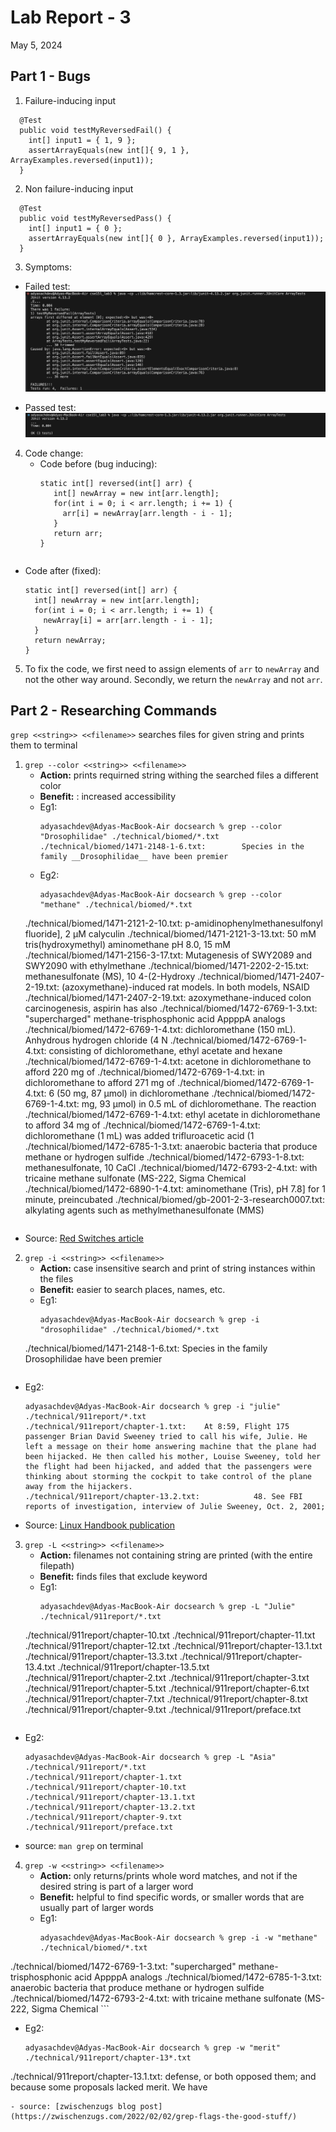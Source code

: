 # Lab Report - 3
May 5, 2024

## Part 1 - Bugs

1. Failure-inducing input
```
  @Test
  public void testMyReversedFail() {
    int[] input1 = { 1, 9 };
    assertArrayEquals(new int[]{ 9, 1 }, ArrayExamples.reversed(input1));
  }
```

2. Non failure-inducing input
```
  @Test
  public void testMyReversedPass() {
    int[] input1 = { 0 };
    assertArrayEquals(new int[]{ 0 }, ArrayExamples.reversed(input1));
  }
```

3. Symptoms:
  - Failed test:
  ![failed_test](./labreport_3_testFail.png)

  - Passed test:
  ![passed_test](./labreport_3_testPass.png)

4. Code change:
   - Code before (bug inducing):
     ```
     static int[] reversed(int[] arr) {
        int[] newArray = new int[arr.length];
        for(int i = 0; i < arr.length; i += 1) {
          arr[i] = newArray[arr.length - i - 1];
        }
        return arr;
     }  
    ```
  - Code after (fixed):
    ```
    static int[] reversed(int[] arr) {
      int[] newArray = new int[arr.length];
      for(int i = 0; i < arr.length; i += 1) {
        newArray[i] = arr[arr.length - i - 1];
      }
      return newArray;
    }
    ```

5. To fix the code, we first need to assign elements of `arr` to `newArray` and not the other way around. Secondly, we return the `newArray` and not `arr`.

## Part 2 - Researching Commands

`grep <<string>> <<filename>>` searches files for given string and prints them to terminal

1. `grep --color <<string>> <<filename>>`
   - __Action:__ prints requirned string withing the searched files a different color
   - __Benefit:__ : increased accessibility
   - Eg1:
     ```
     adyasachdev@Adyas-MacBook-Air docsearch % grep --color "Drosophilidae" ./technical/biomed/*.txt
     ./technical/biomed/1471-2148-1-6.txt:        Species in the family __Drosophilidae__ have been premier
     ```
   - Eg2:
     ```
     adyasachdev@Adyas-MacBook-Air docsearch % grep --color "methane" ./technical/biomed/*.txt
    ./technical/biomed/1471-2121-2-10.txt:          p-amidinophenylmethanesulfonyl fluoride], 2 μM calyculin
    ./technical/biomed/1471-2121-3-13.txt:          50 mM tris(hydroxymethyl) aminomethane pH 8.0, 15 mM
    ./technical/biomed/1471-2156-3-17.txt:          Mutagenesis of SWY2089 and SWY2090 with ethylmethane
    ./technical/biomed/1471-2202-2-15.txt:          methanesulfonate (MS), 10 4-(2-Hydroxy
    ./technical/biomed/1471-2407-2-19.txt:        (azoxymethane)-induced rat models. In both models, NSAID
    ./technical/biomed/1471-2407-2-19.txt:        azoxymethane-induced colon carcinogenesis, aspirin has also
    ./technical/biomed/1472-6769-1-3.txt:        "supercharged" methane-trisphosphonic acid AppppA analogs
    ./technical/biomed/1472-6769-1-4.txt:        dichloromethane (150 mL). Anhydrous hydrogen chloride (4 N
    ./technical/biomed/1472-6769-1-4.txt:        consisting of dichloromethane, ethyl acetate and hexane
    ./technical/biomed/1472-6769-1-4.txt:        acetone in dichloromethane to afford 220 mg of 
    ./technical/biomed/1472-6769-1-4.txt:        in dichloromethane to afford 271 mg of 
    ./technical/biomed/1472-6769-1-4.txt:        6 (50 mg, 87 μmol) in dichloromethane
    ./technical/biomed/1472-6769-1-4.txt:        mg, 93 μmol) in 0.5 mL of dichloromethane. The reaction
    ./technical/biomed/1472-6769-1-4.txt:        ethyl acetate in dichloromethane to afford 34 mg of 
    ./technical/biomed/1472-6769-1-4.txt:        dichloromethane (1 mL) was added trifluroacetic acid (1
    ./technical/biomed/1472-6785-1-3.txt:        anaerobic bacteria that produce methane or hydrogen sulfide
    ./technical/biomed/1472-6793-1-8.txt:          methanesulfonate, 10 CaCl 
    ./technical/biomed/1472-6793-2-4.txt:            with tricaine methane sulfonate (MS-222, Sigma Chemical
    ./technical/biomed/1472-6890-1-4.txt:          aminomethane (Tris), pH 7.8] for 1 minute, preincubated
    ./technical/biomed/gb-2001-2-3-research0007.txt:          alkylating agents such as methylmethanesulfonate (MMS)
    ```
  - Source: [Red Switches article](https://www.redswitches.com/blog/grep-command-in-linux/)

2. `grep -i <<string>> <<filename>>`
   - __Action:__ case insensitive search and print of string instances within the files
   - __Benefit:__ easier to search places, names, etc. 
   - Eg1:
     ```
     adyasachdev@Adyas-MacBook-Air docsearch % grep -i "drosophilidae" ./technical/biomed/*.txt
    ./technical/biomed/1471-2148-1-6.txt:        Species in the family Drosophilidae have been premier
    ```
  - Eg2:
    ```
    adyasachdev@Adyas-MacBook-Air docsearch % grep -i "julie" ./technical/911report/*.txt  
    ./technical/911report/chapter-1.txt:    At 8:59, Flight 175 passenger Brian David Sweeney tried to call his wife, Julie. He left a message on their home answering machine that the plane had been hijacked. He then called his mother, Louise Sweeney, told her the flight had been hijacked, and added that the passengers were thinking about storming the cockpit to take control of the plane away from the hijackers.
    ./technical/911report/chapter-13.2.txt:            48. See FBI reports of investigation, interview of Julie Sweeney, Oct. 2, 2001;
    ```
  - Source: [Linux Handbook publication](https://linuxhandbook.com/grep-command-examples/)

3. `grep -L <<string>> <<filename>>`
   - __Action:__ filenames not containing string are printed (with the entire filepath)
   - __Benefit:__ finds files that exclude keyword
   - Eg1:
     ```
     adyasachdev@Adyas-MacBook-Air docsearch % grep -L "Julie" ./technical/911report/*.txt
    ./technical/911report/chapter-10.txt
    ./technical/911report/chapter-11.txt
    ./technical/911report/chapter-12.txt
    ./technical/911report/chapter-13.1.txt
    ./technical/911report/chapter-13.3.txt
    ./technical/911report/chapter-13.4.txt
    ./technical/911report/chapter-13.5.txt
    ./technical/911report/chapter-2.txt
    ./technical/911report/chapter-3.txt
    ./technical/911report/chapter-5.txt
    ./technical/911report/chapter-6.txt
    ./technical/911report/chapter-7.txt
    ./technical/911report/chapter-8.txt
    ./technical/911report/chapter-9.txt
    ./technical/911report/preface.txt
   ```
  - Eg2:
    ```
    adyasachdev@Adyas-MacBook-Air docsearch % grep -L "Asia" ./technical/911report/*.txt
    ./technical/911report/chapter-1.txt
    ./technical/911report/chapter-10.txt
    ./technical/911report/chapter-13.1.txt
    ./technical/911report/chapter-13.2.txt
    ./technical/911report/chapter-9.txt
    ./technical/911report/preface.txt
    ```
- source: `man grep` on terminal

4. `grep -w <<string>> <<filename>>`
   - __Action:__ only returns/prints whole word matches, and not if the desired string is part of a larger word
   - __Benefit:__ helpful to find specific words, or smaller words that are usually part of larger words
   - Eg1:
     ```
     adyasachdev@Adyas-MacBook-Air docsearch % grep -i -w "methane" ./technical/biomed/*.txt       
  ./technical/biomed/1472-6769-1-3.txt:        "supercharged" methane-trisphosphonic acid AppppA analogs
  ./technical/biomed/1472-6785-1-3.txt:        anaerobic bacteria that produce methane or hydrogen sulfide
  ./technical/biomed/1472-6793-2-4.txt:            with tricaine methane sulfonate (MS-222, Sigma Chemical
    ```
  - Eg2:
    ```
    adyasachdev@Adyas-MacBook-Air docsearch % grep -w "merit" ./technical/911report/chapter-13*.txt
  ./technical/911report/chapter-13.1.txt:                defense, or both opposed them; and because some proposals lacked merit. We have
  ```
  - source: [zwischenzugs blog post](https://zwischenzugs.com/2022/02/02/grep-flags-the-good-stuff/)





